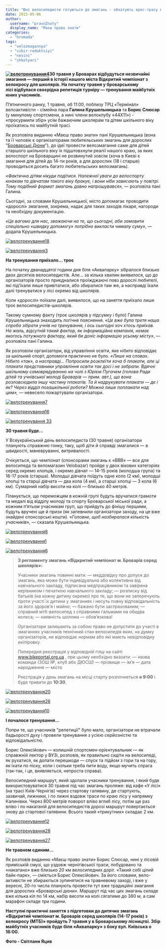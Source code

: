 ```yaml
---
title: "Юні велосипедисти готуються до змагань - обкатують крос-трасу в броварському лісі"
date: 2015-05-06
author: 
  username: "pravoZnaty"
  display_name: "Маєш право знати"
categories: 
  - "hromada"
tags: 
  - "velozmagannya"
  - "vibir-redaktsiyi"
  - "novini"
  - "shkolyari"
---
```


**[![велотренування4](https://mpz.brovary.org/wp-content/uploads/2015/05/velotrenuvannya4.jpg)](https://mpz.brovary.org/wp-content/uploads/2015/05/velotrenuvannya4.jpg)30 травня у Броварах відбудуться незвичайні змагання — перший в історії нашого міста Відкритий чемпіонат з велокросу для школярів. На початку травня у броварському лісі відбулася своєрідна репетиція турніру — тренування майбутніх юних учасників.**

П’ятничного ранку, 1 травня, об 11:00, поблизу ТРЦ «Термінал» велоактивісти - сімейна пара **Галина Крушельницька** та **Борис Слюсар** (у минулому спортсмени, а нині члени велоклубу «44Х11») - «просурмили збір» усім бажаючим школярам та дітям шкільного віку проїхатись по майбутній трасі.

Як розповіла виданню «Маєш право знати» пані Крушельницька (вона та її чоловік є організаторами любительських змагань для дорослих "[Броварські Дюни](https://mpz.brovary.org/na-den-mista-velosipedisti-pidkoryuvatimut-brovarski-dyuni/)"), до ідеї провести велозмагання саме для дітей старшого шкільного віку їх підштовхнули реалії нашого краю, за яких велоспорт на Броварщині не розвинутий зовсім (хоча в Києві є змагання для дітей до 14-ти років, а для дорослих (18 і старше) проводиться досить багато любительських велозмагань).

_«Фактично дітям нікуди подітися. Належної уваги до велоспорту юнакам та дівчатам такого віку бракує, і вони ніби зависають у повітрі. Тому подібний формат змагань давно напрошувався»,_ — розповіла пані Галина.

Сьогодні, за словами Крушельницької, місто допомагає проводити «дорослі» змагання, зокрема, надає для таких заходів лікаря, нагороди та необхідну документацію.

_«Це вагомо для нас, зважаючи на те, що сьогодні, аби замовити спеціально «швидку допомогу» потрібно викласти чималу суму»_, — додала Крушельницька.

[![велотренування18](https://mpz.brovary.org/wp-content/uploads/2015/05/velotrenuvannya18.jpg)](https://mpz.brovary.org/wp-content/uploads/2015/05/velotrenuvannya18.jpg)

[![велотренування3](https://mpz.brovary.org/wp-content/uploads/2015/05/velotrenuvannya3.jpg)](https://mpz.brovary.org/wp-content/uploads/2015/05/velotrenuvannya3.jpg)

**На тренування приїхало… троє**

На початку дванадцятої години дня біля «Аквапарку» зібралося близько двох десятків велосипедистів. Але… за кілька хвилин виявилося, що до організаторів просто приєдналися проїжджаючі повз дорослі любителі, які під’їхали лише привітатися, або збиралися там же, а насправді їхали далі тренуватися у лісі окремо від школярів.

Коли «дорослі» поїхали далі, виявилося, що на заняття приїхало лише троє велосипедистів-школярів.

Такому сумному факту (троє школярів у підсумку і було) Галина Крушельницька знаходить логічне пояснення. _«Це вже була третя наша спроба зібрати учнів на тренування, і ось сьогодні хоч хтось приїхав. На жаль, відсутній такий фактор, як інформаційна кампанія, немає якогось потужного фактору, який би доніс інформацію усьому місту»_, — розповіла пані Галина.

Як розповіли організатори, від управління освіти, яке нібито відповідає за шкільний спорт, допомоги практично не було. _«Лише на словах. Нібито «так», а насправді… Попросили розклеїти хоча б плакати, але ці плакати представники управління освіти так досі і не забрали. Вдячні шкільному самоврядуванню на чолі з Юрієм Пугачем (_голова Ради дітей та учнівської молоді Броварів — прим. авт._), що вона розповсюдила іншу частину плакатів. Та й надрукувати плакати — де і як? Через відділ позашкільної роботи? Можна лише поплакати над цим»,_ — невесело пожартували організатори.

[![велотренування7](https://mpz.brovary.org/wp-content/uploads/2015/05/velotrenuvannya7.jpg)](https://mpz.brovary.org/wp-content/uploads/2015/05/velotrenuvannya7.jpg)

[![велотренування16](https://mpz.brovary.org/wp-content/uploads/2015/05/velotrenuvannya16.jpg)](https://mpz.brovary.org/wp-content/uploads/2015/05/velotrenuvannya16.jpg)

[![велотренування 33](https://mpz.brovary.org/wp-content/uploads/2015/05/velotrenuvannya-33.jpg)](https://mpz.brovary.org/wp-content/uploads/2015/05/velotrenuvannya-33.jpg)

**30 травня буде…**

У Всеукраїнський день велосипедиста (30 травня) організатори планують справжню гонку, таку, щоб діти й справді змагалися — в швидкості, маневруванні, витривалості.

Очікується, що чемпіонат (спонсорами змагань є «ВВВ» — все для велосипеда та веломагазин Velobazar) пройде у двох вікових категоріях серед окремо хлопців, і окремо дівчат — 14-15 років (молодша група) та 16-17 років (старша). Молодші дівчата поїдуть одне коло (2 км), молодші хлопці та старші дівчата — два кола (4 км), а старші хлопці — 3 кола (6 км). Сумарний набір висоти на колі — близько 40 метрів.

Планується, що переможцям в кожній групі будуть вручатися грамоти та медалі від відділу молоді та спорту Броварської міської ради, а кожним п’ятьом учасникам груп, що прийдуть до фінішу першими, будуть вручені ще й призи (як запевнили організатори заходу, на це вже знайдені спонсорські кошти). «_Головне, щоб назбиралася кількість учасників_», — сказала Крушельницька.

[![велотренування8](https://mpz.brovary.org/wp-content/uploads/2015/05/velotrenuvannya8.jpg)](https://mpz.brovary.org/wp-content/uploads/2015/05/velotrenuvannya8.jpg)

[![велотренування1](https://mpz.brovary.org/wp-content/uploads/2015/05/velotrenuvannya1.jpg)](https://mpz.brovary.org/wp-content/uploads/2015/05/velotrenuvannya1.jpg)

[![велотренування6](https://mpz.brovary.org/wp-content/uploads/2015/05/velotrenuvannya6.jpg)](https://mpz.brovary.org/wp-content/uploads/2015/05/velotrenuvannya6.jpg)

> **З регламенту змагань «Відкритий чемпіонат м. Броварів серед школярів»:**
> 
> Учасники змагань повинні мати: — меддовідку про допуск до змагань, яка може бути індивідуальна або колективна від навчального закладу, підписана медпрацівником та завірена керівником і печаткою навчального закладу; — розписку від батьків (на кожну дитину окремо) про те, що вони не заперечують проти участі їх дитини у змаганнях і несуть повну відповідальність за його здоров’я і майно; — бажано бути застрахованим; — справний мтб-велосипед з справними гальмами на обидва колеса; — наявність шолома — обов’язкова!
> 
> Організатори залишають за собою право не допустити до участі в змаганнях учасників технічний стан велосипедів яких, на думку організаторів, не відповідає нормам або які мають невідповідну екіпіровку.
> 
> Попередня реєстрація у відповідній гілці на сайті www.bikeportal.org.ua , при цьому необхідно вказати: — назва команди (ЗОШ №, клуб або ДЮСШ) — прізвище — ім’я — дата народження — місто
> 
> Реєстрація у день змагань на місці старту розпочнеться **о 9:00** і буде тривати до **10:30**.

[![велотренування20](https://mpz.brovary.org/wp-content/uploads/2015/05/velotrenuvannya20.jpg)](https://mpz.brovary.org/wp-content/uploads/2015/05/velotrenuvannya20.jpg)

[![велотренування26](https://mpz.brovary.org/wp-content/uploads/2015/05/velotrenuvannya26.jpg)](https://mpz.brovary.org/wp-content/uploads/2015/05/velotrenuvannya26.jpg)

[![велотренування10](https://mpz.brovary.org/wp-content/uploads/2015/05/velotrenuvannya10.jpg)](https://mpz.brovary.org/wp-content/uploads/2015/05/velotrenuvannya10.jpg)

**І почалося тренування…**

Попри те, що учасників "репетиції" було мало, організатори не втрачали бадьорості духу і провели тренування з усією серйозністю та відповідальністю.

Борис Олексійович — колишній спортсмен-орієнтувальник — як справжній лектор у ВУЗі, розповів, як правильно сидіти на велосипеді, як рухатися, як долати перешкоди — спуск та підйом з гори та на гору, як їхати по піску, коли і скільки треба пити воду, якщо мучить спрага (так-так, і це, виявляється, непроста справа).

Велосипедний маршрут, який здолали учасники тренування, і який буде використовуватися 30 травня під час змагань проляже: від кафе «У лісі» (на трасі Київ-Чернігів) через стартову галявину, де стартують, зазвичай, лижники, і по лижні вздовж траси по краю лісу у напрямку Калинівки. Через 800 метрів поворот вліво вглиб лісу, потім ще раз вліво і по накатаній для велосипедистів дорозі маршрут повертається знову до стартової галявини. Всього такий «трикутник» складає 2 км.

[![велотренування12](https://mpz.brovary.org/wp-content/uploads/2015/05/velotrenuvannya12.jpg)](https://mpz.brovary.org/wp-content/uploads/2015/05/velotrenuvannya12.jpg)

[![велотренування28](https://mpz.brovary.org/wp-content/uploads/2015/05/velotrenuvannya28.jpg)](https://mpz.brovary.org/wp-content/uploads/2015/05/velotrenuvannya28.jpg)

[![велотренування27](https://mpz.brovary.org/wp-content/uploads/2015/05/velotrenuvannya27.jpg)](https://mpz.brovary.org/wp-content/uploads/2015/05/velotrenuvannya27.jpg)

**Не травнем єдиним…**

Як розповів виданню «Маєш право знати» Борис Слюсар, нині у лісовій приміській смузі, що уздовж чернігівської траси, побудовано та «накатано» вже близько 20 км велосипедних доріг. «Такий собі цілий байк-парк», — сміється Борис Олексійович. За його словами, вело-активісти не збираються зупинятися на травневому заході, і вже у вересні, 20-го числа планують провести тут вже традиційні змагання для дорослих «Броварські дюни». Маршрут під час цих змагань складе вже кілька кіл по 14 км, набір висоти на колі сягатиме до 380 м, а сам марафон складе три години.

**Наступні практичні заняття з підготовки до дитячих змагань «Відкритий чемпіонат м. Броварів серед школярів (14-17 років) з велокросу (МТБ)» пройдуть 7 травня у в Броварському лісництві. Збір майбутніх учасників буде біля «Аквапарку» з боку вул. Київська о 16:00.**

**Фото - Світлани Яцив**
